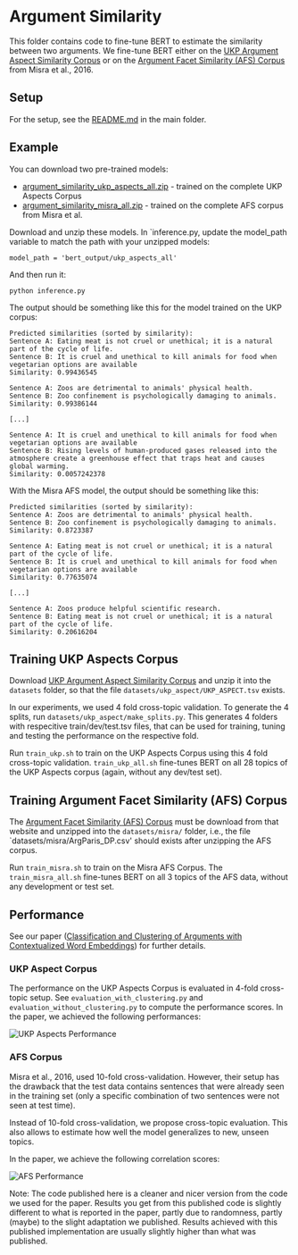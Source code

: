 # Argument Similarity
This folder contains code to fine-tune BERT to estimate the similarity between two arguments. We fine-tune BERT either on the [UKP Argument Aspect Similarity Corpus](https://www.informatik.tu-darmstadt.de/ukp/research_6/data/argumentation_mining_1/ukp_argument_aspect_similarity_corpus/ukp_argument_aspect_similarity_corpus.en.jsp) or on the [Argument Facet Similarity (AFS) Corpus](https://nlds.soe.ucsc.edu/node/44) from Misra et al., 2016.

## Setup
For the setup, see the [README.md](https://github.com/UKPLab/acl2019-BERT-argument-classification-and-clustering/) in the main folder.

## Example
You can download two pre-trained models:
- [argument_similarity_ukp_aspects_all.zip](https://public.ukp.informatik.tu-darmstadt.de/reimers/2019_acl-BERT-argument-classification-and-clustering/models/argument_similarity_ukp_aspects_all.zip) - trained on the complete UKP Aspects Corpus
- [argument_similarity_misra_all.zip](https://public.ukp.informatik.tu-darmstadt.de/reimers/2019_acl-BERT-argument-classification-and-clustering/models/argument_similarity_misra_all.zip) - trained on the complete AFS corpus from Misra et al.

Download and unzip these models. In `inference.py, update the model_path variable to match the path with your unzipped models:
```
model_path = 'bert_output/ukp_aspects_all'
```

And then run it:
```
python inference.py
```

The output should be something like this for the model trained on the UKP corpus:
```
Predicted similarities (sorted by similarity):
Sentence A: Eating meat is not cruel or unethical; it is a natural part of the cycle of life.
Sentence B: It is cruel and unethical to kill animals for food when vegetarian options are available
Similarity: 0.99436545

Sentence A: Zoos are detrimental to animals' physical health.
Sentence B: Zoo confinement is psychologically damaging to animals.
Similarity: 0.99386144

[...]

Sentence A: It is cruel and unethical to kill animals for food when vegetarian options are available
Sentence B: Rising levels of human-produced gases released into the atmosphere create a greenhouse effect that traps heat and causes global warming.
Similarity: 0.0057242378
```

With the Misra AFS model, the output should be something like this:
```
Predicted similarities (sorted by similarity):
Sentence A: Zoos are detrimental to animals' physical health.
Sentence B: Zoo confinement is psychologically damaging to animals.
Similarity: 0.8723387

Sentence A: Eating meat is not cruel or unethical; it is a natural part of the cycle of life.
Sentence B: It is cruel and unethical to kill animals for food when vegetarian options are available
Similarity: 0.77635074

[...]

Sentence A: Zoos produce helpful scientific research.
Sentence B: Eating meat is not cruel or unethical; it is a natural part of the cycle of life.
Similarity: 0.20616204
```

## Training UKP Aspects Corpus
Download [UKP Argument Aspect Similarity Corpus](https://www.informatik.tu-darmstadt.de/ukp/research_6/data/argumentation_mining_1/ukp_argument_aspect_similarity_corpus/ukp_argument_aspect_similarity_corpus.en.jsp) and unzip it into the `datasets` folder, so that the file `datasets/ukp_aspect/UKP_ASPECT.tsv` exists.

In our experiments, we used 4 fold cross-topic validation. To generate the 4 splits, run `datasets/ukp_aspect/make_splits.py`. This generates 4 folders with respecitive train/dev/test.tsv files, that can be used for training, tuning and testing the performance on the respective fold.

Run `train_ukp.sh` to train on the  UKP Aspects Corpus using this 4 fold cross-topic validation. `train_ukp_all.sh` fine-tunes BERT on all 28 topics of the UKP Aspects corpus (again, without any dev/test set).

## Training Argument Facet Similarity (AFS) Corpus

The [Argument Facet Similarity (AFS) Corpus](https://nlds.soe.ucsc.edu/node/44) must be download from that website and unzipped into the `datasets/misra/` folder, i.e., the file `datasets/misra/ArgParis_DP.csv' should exists after unzipping the AFS corpus.

Run `train_misra.sh` to train on the Misra AFS Corpus. The `train_misra_all.sh` fine-tunes BERT on all 3 topics of the AFS data, without any development or test set.

## Performance
See our paper ([Classification and Clustering of Arguments with Contextualized Word Embeddings]())  for further details.

### UKP Aspect Corpus
The performance on the UKP Aspects Corpus is evaluated in 4-fold cross-topic setup. See `evaluation_with_clustering.py` and `evaluation_without_clustering.py` to compute the performance scores. In the paper, we achieved the following performances:

![UKP Aspects Performance](https://public.ukp.informatik.tu-darmstadt.de/reimers/2019_acl-BERT-argument-classification-and-clustering/images/table_UKP_Aspects_results.png)

### AFS Corpus
Misra et al., 2016, used 10-fold cross-validation. However, their setup has the drawback that the test data contains sentences that were already seen in the training set (only a specific combination of two sentences were not seen at test time).

Instead of 10-fold cross-validation, we propose cross-topic evaluation. This also allows to estimate how well the model generalizes to new, unseen topics.

In the paper, we achieve the following correlation scores:

![AFS Performance](https://public.ukp.informatik.tu-darmstadt.de/reimers/2019_acl-BERT-argument-classification-and-clustering/images/table_AFS_results.png)

Note: The code published here is a cleaner and nicer version from the code we used for the paper. Results you get from this published code is slightly different to what is reported in the paper, partly due to randomness, partly (maybe) to the slight adaptation we published. Results achieved with this published implementation are usually slightly higher than what was published.